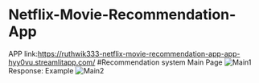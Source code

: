 # Netflix-Movie-Recommendation-App
APP link:https://ruthwik333-netflix-movie-recommendation-app-app-hyy0vu.streamlitapp.com/
#Recommendation system Main Page
![Main1](https://user-images.githubusercontent.com/109128609/180215046-ed35f2e7-5b4e-4795-aeb6-c50cddf4db52.PNG)
Response: Example
![Main2](https://user-images.githubusercontent.com/109128609/180215655-a412ae79-fba8-4617-8ffe-484f9b4778dc.PNG)


